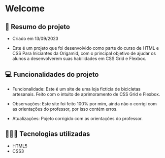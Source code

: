 # Welcome

## 📖 Resumo do projeto

- Criado em 13/09/2023

- Este é um projeto que foi desenvolvido como parte do curso de HTML e CSS Para Iniciantes da Origamid, com o principal objetivo de ajudar os alunos a desenvolverem suas habilidades em CSS Grid e Flexbox.  

## 💻 Funcionalidades do projeto

- Funcionalidade: Este é um site de uma loja ficticia de bicicletas artesanais. Feito com o intuito de aprimoramento de CSS Grid e Flexbox. 

- Observações: Este site foi feito 100% por mim, ainda não o corrigi com as orientações do professor, por isso contém erros.

- Atualizações: Pojeto corrigido com as orientações do professor.

## 👨🏽‍💻 Tecnologias utilizadas

- HTML5
- CSS3
